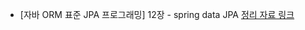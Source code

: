 - [자바 ORM 표준 JPA 프로그래밍] 12장 - spring data JPA
[정리 자료 링크](https://kimjinyounga.github.io/server/JPA_12/)  